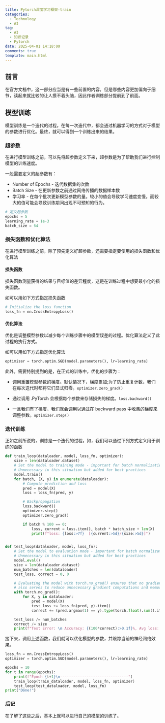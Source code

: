 ```yaml
---
title: Pytorch深度学习框架-train
categories:
  - Technology
  - AI
tag:
  - AI
  - 知识记录
  - Pytorch
date: 2025-04-01 14:18:00
comments: true
template: main.html
---
```

## 前言
在官方文档中，这一部分应当是有一些前置的内容，但是哪些内容更加偏向于细节，读起来就比较的让人摸不着头脑，因此作者训练部分提前到了前面。

## 模型训练
模型训练是一个迭代的过程，在每一次迭代中，都会通过机器学习的方式对于模型的参数进行优化。最终，就可以得到一个训练出来的结果。

### 超参数
在进行模型训练之前，可以先将超参数定义下来，超参数是为了帮助我们进行控制模型的训练速度。

一般需要定义的超参数有：
* Number of Epochs - 迭代数据集的次数
* Batch Size - 在更新参数之前通过网络传播的数据样本数
* 学习率 - 在每个批次更新模型参数的量。较小的值会导致学习速度变慢，而较大的值可能会导致训练期间出现不可预知的行为。

```py
# 定义超参数
epochs = 5
learning_rate = 1e-3
batch_size = 64
```

### 损失函数和优化算法
在进行模型训练之前，除了预先定义好超参数，还需要指定要使用的损失函数和优化算法

#### 损失函数
损失函数测量获得的结果与目标值的差异程度，这是在训练过程中想要最小化的损失函数。

如可以用如下方式指定损失函数
```py
# Initialize the loss function
loss_fn = nn.CrossEntropyLoss()
```

#### 优化算法
优化是调整模型参数以减少每个训练步骤中的模型误差的过程。优化算法定义了此过程的执行方式。

如可以用如下方式指定优化算法
```py
optimizer = torch.optim.SGD(model.parameters(), lr=learning_rate)
```

此外，需要特别提到的是，在正式的训练中，优化的步骤为：
* 调用重置模型参数的梯度。默认情况下，梯度累加;为了防止重复计数，我们在每次迭代时都将它们显式归零。`optimizer.zero_grad()`

* 通过调用 .PyTorch 会根据每个参数来存储损失的梯度。`loss.backward()`

* 一旦我们有了梯度，我们就会调用以通过在 backward pass 中收集的梯度来调整参数。`optimizer.step()`

### 迭代训练
正如之前所说的，训练是一个迭代的过程，如，我们可以通过下列方式定义用于训练的函数
```py
def train_loop(dataloader, model, loss_fn, optimizer):
    size = len(dataloader.dataset)
    # Set the model to training mode - important for batch normalization and dropout layers
    # Unnecessary in this situation but added for best practices
    model.train()
    for batch, (X, y) in enumerate(dataloader):
        # Compute prediction and loss
        pred = model(X)
        loss = loss_fn(pred, y)

        # Backpropagation
        loss.backward()
        optimizer.step()
        optimizer.zero_grad()

        if batch % 100 == 0:
            loss, current = loss.item(), batch * batch_size + len(X)
            print(f"loss: {loss:>7f}  [{current:>5d}/{size:>5d}]")


def test_loop(dataloader, model, loss_fn):
    # Set the model to evaluation mode - important for batch normalization and dropout layers
    # Unnecessary in this situation but added for best practices
    model.eval()
    size = len(dataloader.dataset)
    num_batches = len(dataloader)
    test_loss, correct = 0, 0

    # Evaluating the model with torch.no_grad() ensures that no gradients are computed during test mode
    # also serves to reduce unnecessary gradient computations and memory usage for tensors with requires_grad=True
    with torch.no_grad():
        for X, y in dataloader:
            pred = model(X)
            test_loss += loss_fn(pred, y).item()
            correct += (pred.argmax(1) == y).type(torch.float).sum().item()

    test_loss /= num_batches
    correct /= size
    print(f"Test Error: \n Accuracy: {(100*correct):>0.1f}%, Avg loss: {test_loss:>8f} \n")
```

接下来，调用上述函数，我们就可以优化模型的参数，并跟踪当前的神经网络效果。

```py
loss_fn = nn.CrossEntropyLoss()
optimizer = torch.optim.SGD(model.parameters(), lr=learning_rate)

epochs = 10
for t in range(epochs):
    print(f"Epoch {t+1}\n-------------------------------")
    train_loop(train_dataloader, model, loss_fn, optimizer)
    test_loop(test_dataloader, model, loss_fn)
print("Done!")
```

### 后记
在了解了这些之后，基本上就可以进行自己的模型的训练了。

